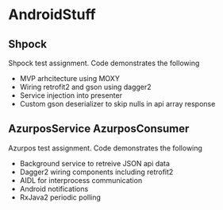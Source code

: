 # AndroidStuff

## Shpock
Shpock test assignment. Code demonstrates the following
* MVP arhcitecture using MOXY
* Wiring retrofit2 and gson using dagger2
* Service injection into presenter
* Custom gson deserializer to skip nulls in api array response

## AzurposService AzurposConsumer
Azurpos test assignment. Code demonstrates the following
* Background service to retreive JSON api data
* Dagger2 wiring components including retrofit2
* AIDL for interprocess communication
* Android notifications
* RxJava2 periodic polling
